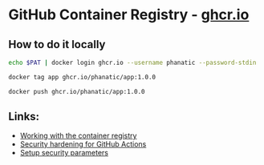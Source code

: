 # GitHub Container Registry - [ghcr.io](ghcr.io)

## How to do it locally
```bash
echo $PAT | docker login ghcr.io --username phanatic --password-stdin

docker tag app ghcr.io/phanatic/app:1.0.0

docker push ghcr.io/phanatic/app:1.0.0
```

## Links:

* [Working with the container registry](https://docs.github.com/en/packages/working-with-a-github-packages-registry/working-with-the-container-registry)
* [Security hardening for GitHub Actions ](https://docs.github.com/en/actions/security-guides/security-hardening-for-github-actions#considering-cross-repository-access)
* [Setup security parameters](https://docs.github.com/en/packages/managing-github-packages-using-github-actions-workflows/publishing-and-installing-a-package-with-github-actions#upgrading-a-workflow-that-accesses-ghcrio)

